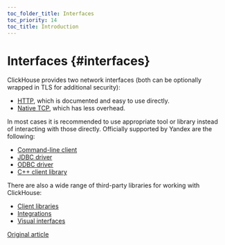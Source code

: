 ```yaml
---
toc_folder_title: Interfaces
toc_priority: 14
toc_title: Introduction
---
```


# Interfaces {#interfaces}

ClickHouse provides two network interfaces (both can be optionally wrapped in TLS for additional security):

-   [HTTP](http.md), which is documented and easy to use directly.
-   [Native TCP](../interfaces/tcp.md), which has less overhead.

In most cases it is recommended to use appropriate tool or library instead of interacting with those directly. Officially supported by Yandex are the following:

-   [Command-line client](../interfaces/cli.md)
-   [JDBC driver](../interfaces/jdbc.md)
-   [ODBC driver](../interfaces/odbc.md)
-   [C++ client library](../interfaces/cpp.md)

There are also a wide range of third-party libraries for working with ClickHouse:

-   [Client libraries](../interfaces/third-party/client-libraries.md)
-   [Integrations](../interfaces/third-party/integrations.md)
-   [Visual interfaces](../interfaces/third-party/gui.md)

[Original article](https://clickhouse.tech/docs/en/interfaces/) <!--hide-->
